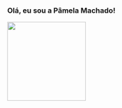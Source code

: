 ### Olá, eu sou a Pâmela Machado!

<div>
  <a href="https://github.com/Pamela-WMachado">
  <img height="180em" src="(https://github-readme-stats.vercel.app/api?username=Pamela-WMachado&show_icons=true&count_private=true&theme=radical")

 </div>

<!--
**Pamela-WMachado/Pamela-WMAchado** is a ✨ _special_ ✨ repository because its `README.md` (this file) appears on your GitHub profile.

Here are some ideas to get you started:

- 🔭 I’m currently working on ...
- 🌱 I’m currently learning ...
- 👯 I’m looking to collaborate on ...
- 🤔 I’m looking for help with ...
- 💬 Ask me about ...
- 📫 How to reach me: ...
- 😄 Pronouns: ...
- ⚡ Fun fact: ...
-->
